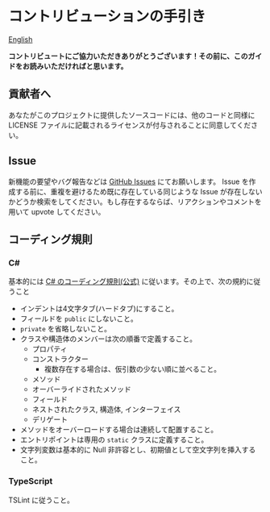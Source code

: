 # コントリビューションの手引き

[English](CONTRIBUTING.md)

**コントリビュートにご協力いただきありがとうございます！その前に、このガイドをお読みいただければと思います。**

## 貢献者へ

あなたがこのプロジェクトに提供したソースコードには、他のコードと同様に LICENSE ファイルに記載されるライセンスが付与されることに同意してください。

## Issue

新機能の要望やバグ報告などは [GitHub Issues](https://github.com/Xeltica/ActorsCafe/Issues) にてお願いします。 Issue を作成する前に、重複を避けるため既に存在している同じような Issue が存在しないかどうか検索をしてください。もし存在するならば、リアクションやコメントを用いて upvote してください。

<!-- ## 文書化

- 日本語版ドキュメントは `/docs/ja` にあります。
- 英語版ドキュメントは `/docs/` にあります。

## 継続的インテグレーション

DotFeather では、 AppVeyor を用いてデプロイの自動化を行っています。設定ファイルは  `/appveyor.yml` にあります。 -->

## コーディング規則

### C#

基本的には [C# のコーディング規則(公式)](https://docs.microsoft.com/ja-jp/dotnet/csharp/programming-guide/inside-a-program/coding-conventions) に従います。その上で、次の規約に従うこと

- インデントは4文字タブ(ハードタブ)にすること。
- フィールドを `public` にしないこと。
- `private` を省略しないこと。
- クラスや構造体のメンバーは次の順番で定義すること。
	- プロパティ
	- コンストラクター
		- 複数存在する場合は、仮引数の少ない順に並べること。
	- メソッド
	- オーバーライドされたメソッド
	- フィールド
	- ネストされたクラス, 構造体, インターフェイス
	- デリゲート
- メソッドをオーバーロードする場合は連続して配置すること。
- エントリポイントは専用の `static` クラスに定義すること。
- 文字列変数は基本的に Null 非許容とし、初期値として空文字列を挿入すること。

### TypeScript

TSLint に従うこと。

<!-- ## デプロイ手順

デプロイはメイン開発者の @Xeltica が行います。従ってこの項目はフォークされたプロジェクトの管理者向けの情報となります。

1. 最新版の変更がビルドできて、サンプルコードに不具合が発生しないことを確認する
2. master に最新版をコミットする
3. `cd ./apidocs && docfx metadata && docfx build` をする
4. DotFeather/DotFeather.nuspec 内のバージョン表記を書き換える
5. appveyor.yml 内のバージョン表記を書き換える
6. 上記の変更をコミットする
7. そのコミットにバージョン名のタグをつける
8. push する
9. :pray: -->
